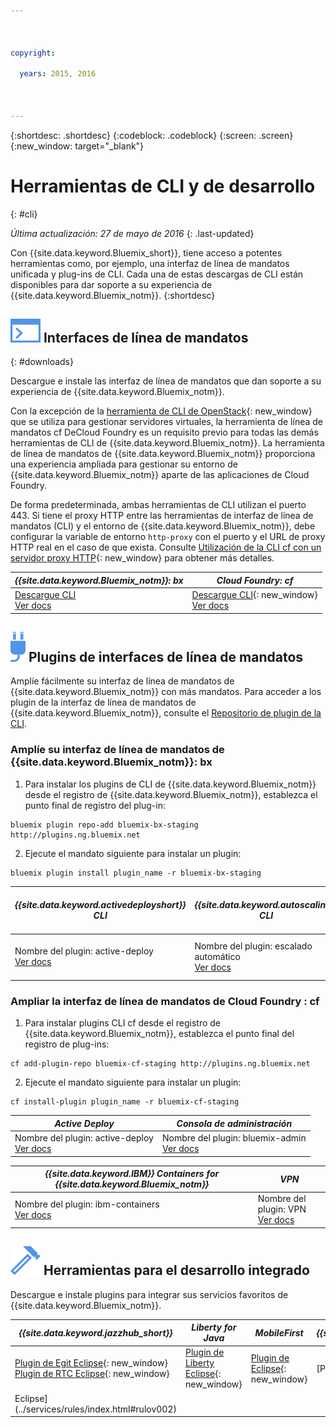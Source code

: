 ```yaml
---

 

copyright:

  years: 2015, 2016

 

---
```


{:shortdesc: .shortdesc}
{:codeblock: .codeblock}
{:screen: .screen}
{:new_window: target="_blank"}

# Herramientas de CLI y de desarrollo
{: #cli}

*Última actualización: 27 de mayo de 2016*
{: .last-updated}

Con {{site.data.keyword.Bluemix_short}}, tiene acceso a potentes herramientas como, por ejemplo, una interfaz de línea de mandatos unificada y plug-ins de CLI. Cada una de estas descargas de CLI están disponibles para dar soporte a su experiencia de {{site.data.keyword.Bluemix_notm}}.
{:shortdesc}

## ![Interfaces de línea de mandatos](./images/CLI.svg) Interfaces de línea de mandatos
{: #downloads}

Descargue e instale las interfaz de línea de mandatos que dan soporte a su experiencia de
{{site.data.keyword.Bluemix_notm}}. 

Con la excepción de la [herramienta de CLI de OpenStack](../virtualmachines/vm_index.html#vm_setup_cli){: new_window} que se utiliza para gestionar servidores virtuales, la herramienta de línea de mandatos cf DeCloud Foundry es un requisito previo para todas las demás herramientas de CLI de {{site.data.keyword.Bluemix_notm}}. La herramienta de línea de mandatos de {{site.data.keyword.Bluemix_notm}} proporciona
una experiencia ampliada para gestionar su entorno de {{site.data.keyword.Bluemix_notm}} aparte de las aplicaciones de Cloud Foundry.

De forma predeterminada, ambas herramientas de CLI utilizan el puerto 443. Si tiene el proxy HTTP entre las herramientas de interfaz de línea de mandatos (CLI) y el entorno de {{site.data.keyword.Bluemix_notm}}, debe configurar la variable de entorno `http-proxy` con el puerto y el URL de proxy HTTP real en el caso de que exista. Consulte [Utilización de la CLI cf con un servidor proxy HTTP](http://docs.cloudfoundry.org/cf-cli/http-proxy.html){: new_window} para obtener más detalles.


| *{{site.data.keyword.Bluemix_notm}}: bx* | *Cloud Foundry: cf* |
|---------------------|---------------|
| [Descargue CLI](http://clis.ng.bluemix.net/) <br> [Ver docs](./reference/bluemix_cli/index.html)|  [Descargue CLI](https://github.com/cloudfoundry/cli/releases){: new_window}  <br> [Ver docs](./reference/cfcommands/index.html) |


## ![Plugins de interfaces de línea de mandatos](./images/CLI_Plugin.svg) Plugins de interfaces de línea de mandatos

Amplíe fácilmente su interfaz de línea de mandatos de {{site.data.keyword.Bluemix_notm}} con más mandatos. Para acceder
a los plugin de la interfaz de línea de mandatos de {{site.data.keyword.Bluemix_notm}}, consulte el
[Repositorio de plugin de la CLI](http://plugins.ng.bluemix.net/).

### Amplíe su interfaz de línea de mandatos de {{site.data.keyword.Bluemix_notm}}: bx

1. Para instalar los plugins de CLI de {{site.data.keyword.Bluemix_notm}} desde el registro de {{site.data.keyword.Bluemix_notm}}, establezca el punto final de registro del plug-in:
```
bluemix plugin repo-add bluemix-bx-staging http://plugins.ng.bluemix.net
```
2. Ejecute el mandato siguiente para instalar un plugin:
```
bluemix plugin install plugin_name -r bluemix-bx-staging
```

| *{{site.data.keyword.activedeployshort}} CLI* | *{{site.data.keyword.autoscaling}} CLI* | *Grupos de seguridad de red* |
|-----|-----|-----|
| Nombre del plugin: active-deploy <br> [Ver docs](../services/ActiveDeploy/cli.html#cli) | Nombre del plugin: escalado automático <br> [Ver docs](./plugins/auto-scaling/index.html) |  Nombre de plugin: nsg <br> [Ver docs](./plugins/networksecuritygroups/index.html)  |


### Ampliar la interfaz de línea de mandatos de Cloud Foundry : cf

1. Para instalar plugins CLI cf desde el registro de {{site.data.keyword.Bluemix_notm}}, establezca el punto final del registro de plug-ins:
```
cf add-plugin-repo bluemix-cf-staging http://plugins.ng.bluemix.net
```
2. Ejecute el mandato siguiente para instalar un plugin:
```
cf install-plugin plugin_name -r bluemix-cf-staging
```

| *Active Deploy* | *Consola de administración* | 
|-----------------|-----------------|
| Nombre del plugin: active-deploy <br>  [Ver docs](../services/ActiveDeploy/cli.html#cli) |  Nombre del plugin: bluemix-admin <br> [Ver docs](../cli/plugins/bluemix_admin/index.html) | 

| *{{site.data.keyword.IBM}} Containers for {{site.data.keyword.Bluemix_notm}}* | *VPN* |
|-----------------|-----------------|
| Nombre del plugin: ibm-containers <br> [Ver docs](https://www.{DomainName}/docs/containers/container_cli_cfic.html#container_cli_cfic) | Nombre del plugin: VPN <br> [Ver docs](./plugins/vpn/index.html) |

<!-- View docs link for bluemix-admin plug-in cannot go live until December time frame. Check in with Michelle -->


## ![Herramientas para el desarrollo integrado](./images/Integrated_Dev_Tools.svg) Herramientas para el desarrollo integrado

Descargue e instale plugins para integrar sus servicios favoritos de {{site.data.keyword.Bluemix_notm}}.

| *{{site.data.keyword.jazzhub_short}}* | *Liberty for Java* | *MobileFirst* | *{{site.data.keyword.rules_short}}* |
|-------------|----------|----------|----------|
| [Plugin de Egit Eclipse](https://hub.jazz.net/docs/reference/gitclient/#eclipse_using_egit){: new_window} <br> [Plugin de RTC Eclipse](https://hub.jazz.net/docs/reference/gitclient/#eclipse_using_rtc){: new_window} | [Plugin de Liberty Eclipse](https://developer.ibm.com/wasdev/downloads/liberty-profile-using-eclipse/){: new_window} | [Plugin de Eclipse](https://marketplace.eclipse.org/content/ibm-mobilefirst-platform-studio){: new_window} | [Plugin de Rules Designer
Eclipse](../services/rules/index.html#rulov002) |
